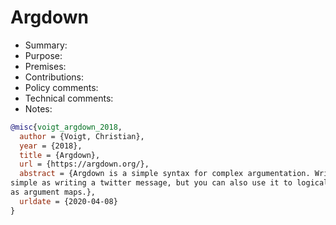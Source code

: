 # Argdown

- Summary:
- Purpose:
- Premises:
- Contributions:
- Policy comments:
- Technical comments:
- Notes:

```bib
@misc{voigt_argdown_2018,
  author = {Voigt, Christian},
  year = {2018},
  title = {Argdown},
  url = {https://argdown.org/},
  abstract = {Argdown is a simple syntax for complex argumentation. Writing lists of pros \& cons in Argdown is as
simple as writing a twitter message, but you can also use it to logically reconstruct whole debates and visualize them
as argument maps.},
  urldate = {2020-04-08}
}
```
